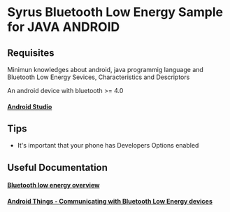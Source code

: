 # Syrus Bluetooth Low Energy Sample for JAVA ANDROID

## Requisites

Minimun knowledges about android, java programmig language and Bluetooth Low Energy Sevices, Characteristics and Descriptors

An android device with bluetooth >= 4.0

#### [Android Studio](https://developer.android.com/studio/install.html?hl=en-419)

## Tips

- It's important that your phone has Developers Options enabled

## Useful Documentation

#### [Bluetooth low energy overview](https://developer.android.com/guide/topics/connectivity/bluetooth-le)

#### [Android Things - Communicating with Bluetooth Low Energy devices](http://nilhcem.com/android-things/bluetooth-low-energy)
